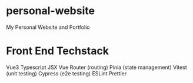 # personal-website
My Personal Website and Portfolio

# Front End Techstack
Vue3
Typescript
JSX
Vue Router (routing)
Pinia (state management)
Vitest (unit testing)
Cypress (e2e testing)
ESLint
Prettier
